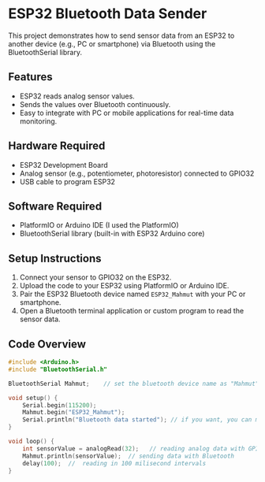 # ESP32 Bluetooth Data Sender

This project demonstrates how to send sensor data from an ESP32 to another device (e.g., PC or smartphone) via Bluetooth using the BluetoothSerial library.

## Features
- ESP32 reads analog sensor values.
- Sends the values over Bluetooth continuously.
- Easy to integrate with PC or mobile applications for real-time data monitoring.

## Hardware Required
- ESP32 Development Board
- Analog sensor (e.g., potentiometer, photoresistor) connected to GPIO32
- USB cable to program ESP32

## Software Required
- PlatformIO or Arduino IDE (I used the PlatformIO)
- BluetoothSerial library (built-in with ESP32 Arduino core)

## Setup Instructions

1. Connect your sensor to GPIO32 on the ESP32.
2. Upload the code to your ESP32 using PlatformIO or Arduino IDE.
3. Pair the ESP32 Bluetooth device named `ESP32_Mahmut` with your PC or smartphone.
4. Open a Bluetooth terminal application or custom program to read the sensor data.

## Code Overview

```cpp
#include <Arduino.h>
#include "BluetoothSerial.h"

BluetoothSerial Mahmut;    // set the bluetooth device name as "Mahmut"

void setup() {
    Serial.begin(115200);
    Mahmut.begin("ESP32_Mahmut");
    Serial.println("Bluetooth data started"); // if you want, you can monitor the data on the Serial Monitor
}

void loop() {
    int sensorValue = analogRead(32);   // reading analog data with GPIO32 of ESP32 
    Mahmut.println(sensorValue);  // sending data with Bluetooth 
    delay(100);  //  reading in 100 milisecond intervals
}
